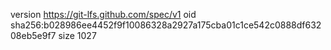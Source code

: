version https://git-lfs.github.com/spec/v1
oid sha256:b028986ee4452f9f10086328a2927a175cba01c1ce542c0888df63208eb5e9f7
size 1027
